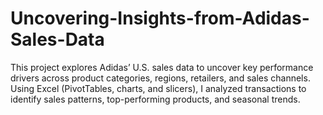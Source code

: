 # Uncovering-Insights-from-Adidas-Sales-Data
This project explores Adidas’ U.S. sales data to uncover key performance drivers across product categories, regions, retailers, and sales channels. Using Excel (PivotTables, charts, and slicers), I analyzed  transactions to identify sales patterns, top-performing products, and seasonal trends.
